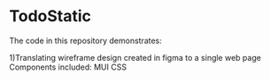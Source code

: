 # TodoStatic
The code in this repository demonstrates:

1)Translating wireframe design created in figma to a single web page
Components included: MUI CSS
